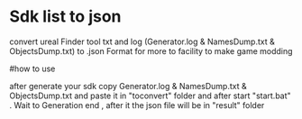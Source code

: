 # Sdk list to json
convert ureal Finder tool txt and log (Generator.log & NamesDump.txt & ObjectsDump.txt) to .json Format for more to facility to make game modding 

#how to use 

after generate your sdk copy Generator.log & NamesDump.txt & ObjectsDump.txt and paste it in "toconvert" folder and after start "start.bat" . Wait to Generation end , after it the json file will be in "result" folder 

